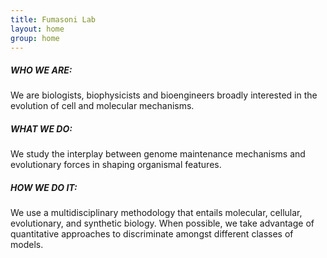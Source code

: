 ```yaml
---
title: Fumasoni Lab
layout: home
group: home
---
```

<h5>WHO WE ARE:</h5> We are biologists, biophysicists and bioengineers broadly interested in the evolution of cell and molecular mechanisms. <br>
<h5>WHAT WE DO:</h5> We study the interplay between genome maintenance mechanisms and evolutionary forces in shaping organismal features.<br>
<h5>HOW WE DO IT:</h5> We use a multidisciplinary methodology that entails molecular, cellular, evolutionary, and synthetic biology. When possible, we take advantage of quantitative approaches to discriminate amongst different classes of models. 
